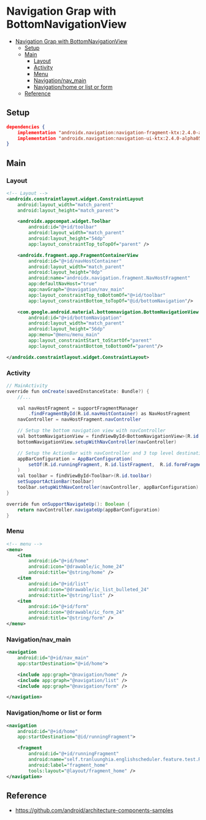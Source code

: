 # Navigation Grap with BottomNavigationView

- [Navigation Grap with BottomNavigationView](#navigation-grap-with-bottomnavigationview)
  - [Setup](#setup)
  - [Main](#main)
    - [Layout](#layout)
    - [Activity](#activity)
    - [Menu](#menu)
    - [Navigation/nav_main](#navigationnav_main)
    - [Navigation/home or list or form](#navigationhome-or-list-or-form)
  - [Reference](#reference)

## Setup

```json
dependencies {
    implementation "androidx.navigation:navigation-fragment-ktx:2.4.0-alpha05"
    implementation "androidx.navigation:navigation-ui-ktx:2.4.0-alpha05"
}
```

## Main

### Layout

```xml
<!-- Layout -->
<androidx.constraintlayout.widget.ConstraintLayout
    android:layout_width="match_parent"
    android:layout_height="match_parent">

    <androidx.appcompat.widget.Toolbar
        android:id="@+id/toolbar"
        android:layout_width="match_parent"
        android:layout_height="54dp"
        app:layout_constraintTop_toTopOf="parent" />

    <androidx.fragment.app.FragmentContainerView
        android:id="@+id/navHostContainer"
        android:layout_width="match_parent"
        android:layout_height="0dp"
        android:name="androidx.navigation.fragment.NavHostFragment"
        app:defaultNavHost="true"
        app:navGraph="@navigation/nav_main"
        app:layout_constraintTop_toBottomOf="@+id/toolbar"
        app:layout_constraintBottom_toTopOf="@id/bottomNavigation"/>

    <com.google.android.material.bottomnavigation.BottomNavigationView
        android:id="@+id/bottomNavigation"
        android:layout_width="match_parent"
        android:layout_height="56dp"
        app:menu="@menu/menu_main"
        app:layout_constraintStart_toStartOf="parent"
        app:layout_constraintBottom_toBottomOf="parent"/>

</androidx.constraintlayout.widget.ConstraintLayout>
```

### Activity

```java
// MainActivity
override fun onCreate(savedInstanceState: Bundle?) {
    //...

    val navHostFragment = supportFragmentManager
        .findFragmentById(R.id.navHostContainer) as NavHostFragment
    navController = navHostFragment.navController

    // Setup the bottom navigation view with navController
    val bottomNavigationView = findViewById<BottomNavigationView>(R.id.bottomNavigation)
    bottomNavigationView.setupWithNavController(navController)

    // Setup the ActionBar with navController and 3 top level destinations
    appBarConfiguration = AppBarConfiguration(
        setOf(R.id.runningFragment, R.id.listFragment,  R.id.formFragment)
    )
    val toolbar = findViewById<Toolbar>(R.id.toolbar)
    setSupportActionBar(toolbar)
    toolbar.setupWithNavController(navController, appBarConfiguration)
}

override fun onSupportNavigateUp(): Boolean {
    return navController.navigateUp(appBarConfiguration)
}
```

### Menu

```xml
<!-- menu -->
<menu>
    <item
        android:id="@+id/home"
        android:icon="@drawable/ic_home_24"
        android:title="@string/home" />
    <item
        android:id="@+id/list"
        android:icon="@drawable/ic_list_bulleted_24"
        android:title="@string/list" />
    <item
        android:id="@+id/form"
        android:icon="@drawable/ic_form_24"
        android:title="@string/form" />
</menu>
```

### Navigation/nav_main

```xml
<navigation
    android:id="@+id/nav_main"
    app:startDestination="@+id/home">

    <include app:graph="@navigation/home" />
    <include app:graph="@navigation/list" />
    <include app:graph="@navigation/form" />

</navigation>
```

### Navigation/home or list or form

```xml
<navigation
    android:id="@+id/home"
    app:startDestination="@id/runningFragment">

    <fragment
        android:id="@+id/runningFragment"
        android:name="self.tranluunghia.englishscheduler.feature.test.RunningFragment"
        android:label="fragment_home"
        tools:layout="@layout/fragment_home" />
</navigation>
```

## Reference

- <https://github.com/android/architecture-components-samples>
